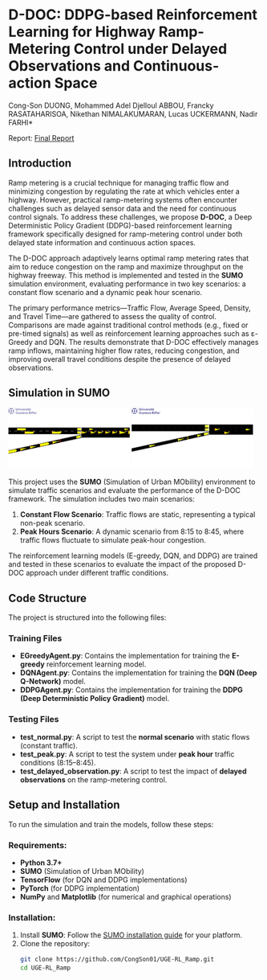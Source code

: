 # D-DOC: DDPG-based Reinforcement Learning for Highway Ramp-Metering Control under Delayed Observations and Continuous-action Space

Cong-Son DUONG, Mohammed Adel Djelloul ABBOU, Francky RASATAHARISOA, Nikethan NIMALAKUMARAN, Lucas UCKERMANN, Nadir FARHI*

Report:  [Final Report](https://heyzine.com/flip-book/59e53eabc9.html)

## Introduction

Ramp metering is a crucial technique for managing traffic flow and minimizing congestion by regulating the rate at which vehicles enter a highway. However, practical ramp-metering systems often encounter challenges such as delayed sensor data and the need for continuous control signals. To address these challenges, we propose **D-DOC**, a Deep Deterministic Policy Gradient (DDPG)-based reinforcement learning framework specifically designed for ramp-metering control under both delayed state information and continuous action spaces.

The D-DOC approach adaptively learns optimal ramp metering rates that aim to reduce congestion on the ramp and maximize throughput on the highway freeway. This method is implemented and tested in the **SUMO** simulation environment, evaluating performance in two key scenarios: a constant flow scenario and a dynamic peak hour scenario.

The primary performance metrics—Traffic Flow, Average Speed, Density, and Travel Time—are gathered to assess the quality of control. Comparisons are made against traditional control methods (e.g., fixed or pre-timed signals) as well as reinforcement learning approaches such as ε-Greedy and DQN. The results demonstrate that D-DOC effectively manages ramp inflows, maintaining higher flow rates, reducing congestion, and improving overall travel conditions despite the presence of delayed observations.

## Simulation in SUMO
<!-- ![Demo GIF](./report/D-DOC.gif) -->
<img src="./report/No_control.gif" alt="Demo GIF" width="48%" style="display:inline-block;"/>
<img src="./report/D-DOC.gif" alt="Demo GIF" width="48%" style="display:inline-block;"/>

This project uses the **SUMO** (Simulation of Urban MObility) environment to simulate traffic scenarios and evaluate the performance of the D-DOC framework. The simulation includes two main scenarios:
1. **Constant Flow Scenario**: Traffic flows are static, representing a typical non-peak scenario.
2. **Peak Hours Scenario**: A dynamic scenario from 8:15 to 8:45, where traffic flows fluctuate to simulate peak-hour congestion.

The reinforcement learning models (E-greedy, DQN, and DDPG) are trained and tested in these scenarios to evaluate the impact of the proposed D-DOC approach under different traffic conditions.

## Code Structure

The project is structured into the following files:

### Training Files
- **EGreedyAgent.py**: Contains the implementation for training the **E-greedy** reinforcement learning model.
- **DQNAgent.py**: Contains the implementation for training the **DQN (Deep Q-Network)** model.
- **DDPGAgent.py**: Contains the implementation for training the **DDPG (Deep Deterministic Policy Gradient)** model.

### Testing Files
- **test_normal.py**: A script to test the **normal scenario** with static flows (constant traffic).
- **test_peak.py**: A script to test the system under **peak hour** traffic conditions (8:15–8:45).
- **test_delayed_observation.py**: A script to test the impact of **delayed observations** on the ramp-metering control.

## Setup and Installation

To run the simulation and train the models, follow these steps:

### Requirements:
- **Python 3.7+**
- **SUMO** (Simulation of Urban MObility)
- **TensorFlow** (for DQN and DDPG implementations)
- **PyTorch** (for DDPG implementation)
- **NumPy** and **Matplotlib** (for numerical and graphical operations)

### Installation:

1. Install **SUMO**: Follow the [SUMO installation guide](https://sumo.dlr.de/docs/Installing/index.html) for your platform.
2. Clone the repository:
   ```bash
   git clone https://github.com/CongSon01/UGE-RL_Ramp.git
   cd UGE-RL_Ramp
